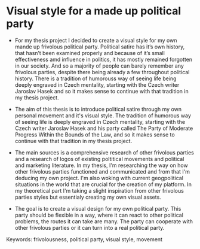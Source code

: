 
# Visual style for a made up political party

* For my thesis project I decided to create a visual style for my own mande up frivolous political party. Political satire has it’s own history, that hasn’t been examined properly and because of it’s small effectiveness amd influence in politics, it has mostly remained forgotten in our society. And so a majority of people can barely remember any frivolous parties, despite there being already a few throughout political history. There is a tradition of humorouss way of seeing life being deeply engraved in Czech mentality, starting with the Czech writer Jaroslav Hasek and so it makes sense to continue with that tradition in my thesis project.

*  The aim of this thesis is to introduce political satire through my own personal movement and it's visual style. The tradition of humorous way of seeing life is deeply engraved in Czech mentality, starting with the Czech writer Jaroslav Hasek and his party called The Party of Moderate Progress Within the Bounds of the Law, and so it makes sense to continue with that tradition in my thesis project. 

* The main sources is a comprehensive research of other frivolous parties and a research of logos of existing poltitical movements and political and marketing literature. In my thesis, I'm researching the way on how other frivolous parties functioned and communicated and from that I'm deducing my own project. I'm also woking with current geogpolitical situations in the world that are crucial for the creation of my platform. In my theoretical part I'm taking a slight inspiration from other frivolous parties styles but essentialy creating my own visual assets. 

* The goal is to create a visual design for my own political party. This party should be flexible in a way, where it can react to other political problems, the routes it can take are many. The party can cooperate with other frivolous parties or it can turn into a real political party. 

Keywords: frivolousness, political party, visual style, movement
